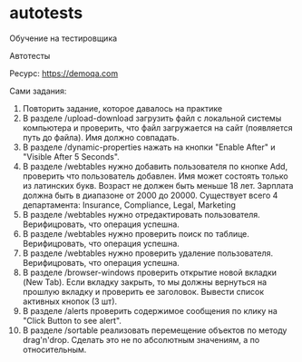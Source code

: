 # autotests
Обучение на тестировщика

Автотесты

Ресурс: https://demoqa.com

Сами задания:

1) Повторить задание, которое давалось на практике
2) В разделе /upload-download загрузить файл с локальной системы компьютера и проверить, что файл загружается на сайт (появляется путь до файла). Имя должно совпадать.
3) В разделе /dynamic-properties нажать на кнопки "Enable After" и "Visible After 5 Seconds".
4) В разделе /webtables нужно добавить пользователя по кнопке Add, проверить что пользователь добавлен.
    Имя может состоять только из латинских букв.
    Возраст не должен быть меньше 18 лет.
    Зарплата должна быть в диапазоне от 2000 до 20000.
    Существует всего 4 департамента: Insurance, Compliance, Legal, Marketing
5) В разделе /webtables нужно отредактировать пользователя. Верифицровать, что операция успешна.
6) В разделе /webtables нужно проверить поиск по таблице. Верифицровать, что операция успешна.
7) В разделе /webtables нужно проверить удаление пользователя. Верифицровать, что операция успешна.
8) В разделе /browser-windows проверить открытие новой вкладки (New Tab). Если вкладку закрыть, то мы должны вернуться на прошлую вкладку и проверить ее заголовок.
   Вывести список активных кнопок (3 шт).
9) В разделе /alerts проверить содержимое сообщения по клику на "Click Button to see alert".
10) В разделе /sortable реализовать перемещение объектов по методу drag'n'drop. Сделать это не по абсолютным значениям, а по относительным.
